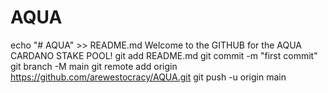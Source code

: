 # AQUA
echo "# AQUA" >> README.md
Welcome to the GITHUB for the AQUA CARDANO STAKE POOL!
git add README.md
git commit -m "first commit"
git branch -M main
git remote add origin https://github.com/arewestocracy/AQUA.git
git push -u origin main
